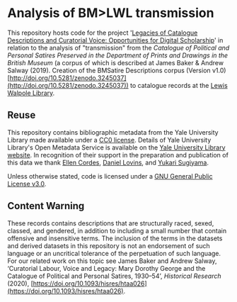 # Analysis of BM>LWL transmission

This repository hosts code for the project '[Legacies of Catalogue Descriptions and Curatorial Voice: Opportunities for Digital Scholarship](https://cataloguelegacies.github.io/)' in relation to the analysis of "transmission" from the *Catalogue of Political and Personal Satires Preserved in the Department of Prints and Drawings in the British Museum* (a corpus of which is described at James Baker & Andrew Salway (2019). Creation of the BMSatire Descriptions corpus (Version v1.0) [http://doi.org/10.5281/zenodo.3245037](http://doi.org/10.5281/zenodo.3245037)) to catalogue records at the [Lewis Walpole Library](https://walpole.library.yale.edu/).

## Reuse

This repository contains bibliographic metadata from the Yale University Library made available under a [CC0 license](https://creativecommons.org/publicdomain/zero/1.0/). Details of Yale University Library's Open Metadata Service is available on the [Yale University Library website](https://guides.library.yale.edu/c.php?g=923429). In recognition of their support in the preparation and publication of this data we thank [Ellen Cordes](https://walpole.library.yale.edu/people/ellen-cordes), [Daniel Lovins](https://web.library.yale.edu/sd/staff/45953), and [Yukari Sugiyama](https://github.com/ysugiyama3).

Unless otherwise stated, code is licensed under a [GNU General Public License v3.0](https://github.com/CatalogueLegacies/transmission/blob/master/LICENSE).

## Content Warning

These records contains descriptions that are structurally raced, sexed, classed, and gendered, in addition to including a small number that contain offensive and insensitive terms. The inclusion of the terms in the datasets and derived datasets in this repository is not an endorsement of such language or an uncritical tolerance of the perpetuation of such language. For our related work on this topic see James Baker and Andrew Salway, ‘Curatorial Labour, Voice and Legacy: Mary Dorothy George and the Catalogue of Political and Personal Satires, 1930–54’, *Historical Research* (2020), [https://doi.org/10.1093/hisres/htaa026](https://doi.org/10.1093/hisres/htaa026).
